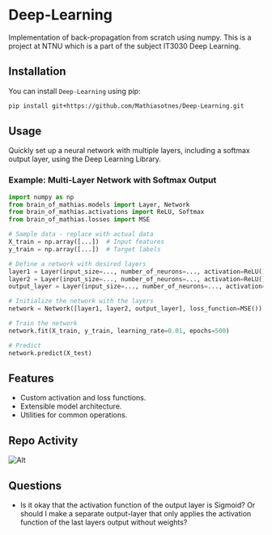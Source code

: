 Deep-Learning
=============

Implementation of back-propagation from scratch using numpy. This is a project at NTNU which is a part of the subject IT3030 Deep Learning.

Installation
------------
You can install `Deep-Learning` using pip:

```bash
pip install git+https://github.com/Mathiasotnes/Deep-Learning.git
```

Usage
-----

Quickly set up a neural network with multiple layers, including a softmax output layer, using the Deep Learning Library.

### Example: Multi-Layer Network with Softmax Output

```python
import numpy as np
from brain_of_mathias.models import Layer, Network
from brain_of_mathias.activations import ReLU, Softmax
from brain_of_mathias.losses import MSE

# Sample data - replace with actual data
X_train = np.array([...])  # Input features
y_train = np.array([...])  # Target labels

# Define a network with desired layers
layer1 = Layer(input_size=..., number_of_neurons=..., activation=ReLU())
layer2 = Layer(input_size=..., number_of_neurons=..., activation=ReLU())
output_layer = Layer(input_size=..., number_of_neurons=..., activation=Softmax())

# Initialize the network with the layers
network = Network([layer1, layer2, output_layer], loss_function=MSE())

# Train the network
network.fit(X_train, y_train, learning_rate=0.01, epochs=500)

# Predict
network.predict(X_test)
```

Features
--------
- Custom activation and loss functions.
- Extensible model architecture.
- Utilities for common operations.

Repo Activity
-------------
![Alt](https://repobeats.axiom.co/api/embed/20c237ee2eb3e404e339facea0ea8f99070ab15e.svg "Repobeats analytics image")

Questions
--------
- Is it okay that the activation function of the output layer is Sigmoid? Or should I make a separate output-layer
that only applies the activation function of the last layers output without weights?
